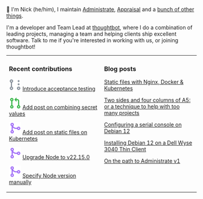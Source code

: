 👋 I'm Nick (he/him), I maintain [Administrate][1], [Appraisal][2] and a [bunch
of other things][3].

I'm a developer and Team Lead at [thoughtbot][4], where I do a combination of
leading projects, managing a team and helping clients ship excellent software.
Talk to me if you're interested in working with us, or joining thoughtbot!

<table><tr><td valign="top" width="50%">

### Recent contributions

<!-- contributions starts -->
![](icons/pull_request_draft.svg) [Introduce acceptance testing](https://github.com/thoughtbot/administrate/pull/2830)

![](icons/pull_request_open.svg) [Add post on combining secret values](https://github.com/nickcharlton/site/pull/131)

![](icons/pull_request_merged.svg) [Add post on static files on Kubernetes](https://github.com/nickcharlton/site/pull/130)

![](icons/pull_request_merged.svg) [Upgrade Node to v22.15.0](https://github.com/thoughtbot/stylelint-config/pull/85)

![](icons/pull_request_merged.svg) [Specify Node version manually](https://github.com/thoughtbot/stylelint-config/pull/87)

<!-- contributions ends -->
</td><td valign="top" width="50%">

### Blog posts

<!-- blog starts -->
[Static files with Nginx, Docker & Kubernetes](https://nickcharlton.net/posts/static-files-nginx-docker-kubernetes.html)

[Two sides and four columns of A5: or a technique to help with too many projects](https://nickcharlton.net/posts/two-sides-and-four-columns-of-5-a-technique-to-help-with-too-many-projects.html)

[Configuring a serial console on Debian 12](https://nickcharlton.net/posts/configuring-serial-console-debian-12.html)

[Installing Debian 12 on a Dell Wyse 3040 Thin Client](https://nickcharlton.net/posts/installing-debian-12-dell-wyse-3040.html)

[On the path to Administrate v1](https://nickcharlton.net/posts/path-to-administate-v1.html)

<!-- blog ends -->
</td></tr></table>

[1]: https://github.com/thoughtbot/administrate
[2]: https://github.com/thoughtbot/appraisal
[3]: https://github.com/nickcharlton?tab=repositories
[4]: https://thoughtbot.com
